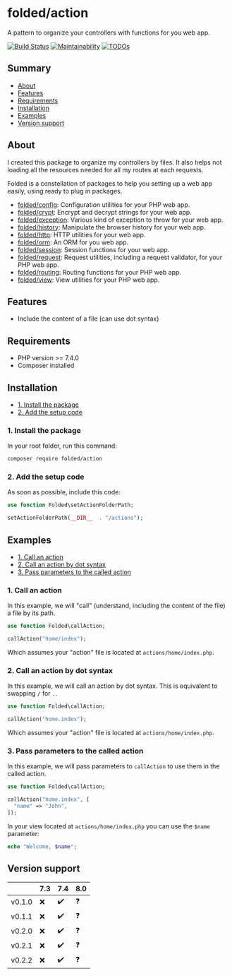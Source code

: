 # folded/action

A pattern to organize your controllers with functions for you web app.

[![Build Status](https://travis-ci.com/folded-php/action.svg?branch=master)](https://travis-ci.com/folded-php/action) [![Maintainability](https://api.codeclimate.com/v1/badges/abb7867ef7c3c0d21214/maintainability)](https://codeclimate.com/github/folded-php/action/maintainability) [![TODOs](https://img.shields.io/endpoint?url=https://api.tickgit.com/badge?repo=github.com/folded-php/action)](https://www.tickgit.com/browse?repo=github.com/folded-php/action)

## Summary

- [About](#about)
- [Features](#features)
- [Requirements](#requirements)
- [Installation](#installation)
- [Examples](#examples)
- [Version support](#version-support)

## About

I created this package to organize my controllers by files. It also helps not loading all the resources needed for all my routes at each requests.

Folded is a constellation of packages to help you setting up a web app easily, using ready to plug in packages.

- [folded/config](https://github.com/folded-php/config): Configuration utilities for your PHP web app.
- [folded/crypt](https://github.com/folded-php/crypt): Encrypt and decrypt strings for your web app.
- [folded/exception](https://github.com/folded-php/exception): Various kind of exception to throw for your web app.
- [folded/history](https://github.com/folded-php/history): Manipulate the browser history for your web app.
- [folded/http](https://github.com/folded-php/http): HTTP utilities for your web app.
- [folded/orm](https://github.com/folded-php/orm): An ORM for you web app.
- [folded/session](https://github.com/folded-php/session): Session functions for your web app.
- [folded/request](https://github.com/folded-php/request): Request utilities, including a request validator, for your PHP web app.
- [folded/routing](https://github.com/folded-php/routing): Routing functions for your PHP web app.
- [folded/view](https://github.com/folded-php/view): View utilities for your PHP web app.

## Features

- Include the content of a file (can use dot syntax)

## Requirements

- PHP version >= 7.4.0
- Composer installed

## Installation

- [1. Install the package](#1-install-the-package)
- [2. Add the setup code](#2-add-the-setup-code)

### 1. Install the package

In your root folder, run this command:

```bash
composer require folded/action
```

### 2. Add the setup code

As soon as possible, include this code:

```php
use function Folded\setActionFolderPath;

setActionFolderPath(__DIR__  . "/actions");
```

## Examples

- [1. Call an action](#1-call-an-action)
- [2. Call an action by dot syntax](#2-call-an-action-by-dot-syntax)
- [3. Pass parameters to the called action](#3-pass-parameters-to-the-called-action)

### 1. Call an action

In this example, we will "call" (understand, including the content of the file) a file by its path.

```php
use function Folded\callAction;

callAction("home/index");
```

Which assumes your "action" file is located at `actions/home/index.php`.

### 2. Call an action by dot syntax

In this example, we will call an action by dot syntax. This is equivalent to swapping `/` for `.`.

```php
use function Folded\callAction;

callAction("home.index");
```

Which assumes your "action" file is located at `actions/home/index.php`.

### 3. Pass parameters to the called action

In this example, we will pass parameters to `callAction` to use them in the called action.

```php
use function Folded\callAction;

callAction("home.index", [
  "name" => "John",
]);
```

In your view located at `actions/home/index.php` you can use the `$name` parameter:

```php
echo "Welcome, $name";
```

## Version support

|        | 7.3 | 7.4 | 8.0 |
| ------ | --- | --- | --- |
| v0.1.0 | ❌  | ✔️  | ❓  |
| v0.1.1 | ❌  | ✔️  | ❓  |
| v0.2.0 | ❌  | ✔️  | ❓  |
| v0.2.1 | ❌  | ✔️  | ❓  |
| v0.2.2 | ❌  | ✔️  | ❓  |
